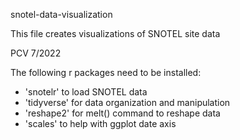 snotel-data-visualization

This file creates visualizations of SNOTEL site data

PCV 7/2022

The following r packages need to be installed: 
- 'snotelr' to load SNOTEL data
- 'tidyverse' for data organization and manipulation
- 'reshape2' for melt() command to reshape data
- 'scales'   to help with ggplot date axis
